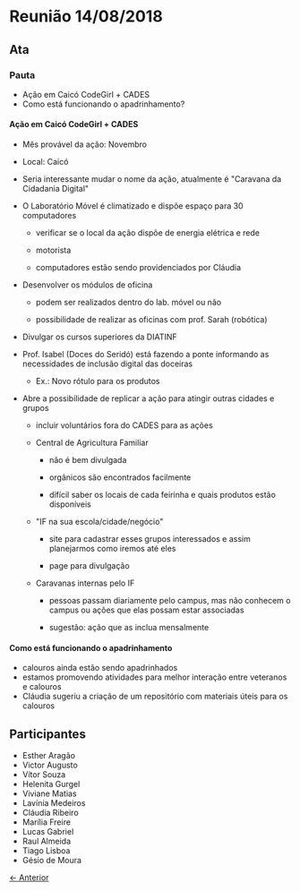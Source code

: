  # Reunião 14/08/2018

 ## Ata

 ### Pauta

* Ação em Caicó CodeGirl + CADES
* Como está funcionando o apadrinhamento?

 #### Ação em Caicó CodeGirl + CADES

* Mês provável da ação: Novembro
* Local: Caicó
* Seria interessante mudar o nome da ação, atualmente é "Caravana da Cidadania Digital"
* O Laboratório Móvel é climatizado e dispõe espaço para 30 computadores

    * verificar se o local da ação dispõe de energia elétrica e rede

    * motorista

    * computadores estão sendo providenciados por Cláudia

* Desenvolver os módulos de oficina 
	
  * podem ser realizados dentro do lab. móvel ou não

  * possibilidade de realizar as oficinas com prof. Sarah (robótica)

* Divulgar os cursos superiores da DIATINF
* Prof. Isabel (Doces do Seridó) está fazendo a ponte informando as necessidades de inclusão digital das doceiras

    * Ex.: Novo rótulo para os produtos

* Abre a possibilidade de replicar a ação para atingir outras cidades e grupos

    * incluir voluntários fora do CADES para as ações

    * Central de Agricultura Familiar

    	* não é bem divulgada

    	* orgânicos são encontrados facilmente 

    	* difícil saber os locais de cada feirinha e quais produtos estão disponíveis

     * "IF na sua escola/cidade/negócio"

     	* site para cadastrar esses grupos interessados e assim planejarmos como iremos até eles

    	* page para divulgação

    * Caravanas internas pelo IF

        * pessoas passam diariamente pelo campus, mas não conhecem o campus ou ações que elas possam estar associadas

        * sugestão: ação que as inclua mensalmente


 #### Como está funcionando o apadrinhamento

* calouros ainda estão sendo apadrinhados
* estamos promovendo atividades para melhor interação entre veteranos e calouros
* Cláudia sugeriu a criação de um repositório com materiais úteis para os calouros





## Participantes

* Esther Aragão
* Victor Augusto
* Vítor Souza
* Helenita Gurgel
* Viviane Matias
* Lavínia Medeiros
* Cláudia Ribeiro 
* Marília Freire
* Lucas Gabriel
* Raul Almeida
* Tiago Lisboa
* Gésio de Moura

[← Anterior](2018-08-13.md)

